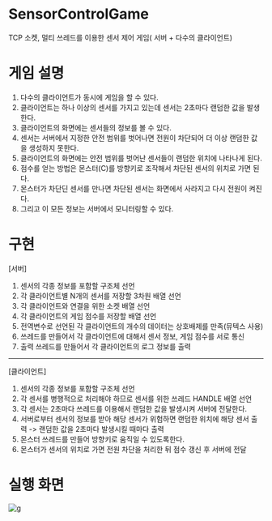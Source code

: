 # SensorControlGame
TCP 소켓, 멀티 쓰레드를 이용한 센서 제어 게임( 서버 + 다수의 클라이언트)

# 게임 설명
1. 다수의 클라이언트가 동시에 게임을 할 수 있다.
2. 클라이언트는 하나 이상의 센서를 가지고 있는데 센서는 2초마다 랜덤한 값을 발생한다.
3. 클라이언트의 화면에는 센서들의 정보를 볼 수 있다.
4. 센서는 서버에서 지정한 안전 범위를 벗어나면 전원이 차단되어 더 이상 랜덤한 값을 생성하지 못한다.
5. 클라이언트의 화면에는 안전 범위를 벗어난 센서들이 랜덤한 위치에 나타나게 된다.
6. 점수를 얻는 방법은 몬스터(C)를 방향키로 조작해서 차단된 센서의 위치로 가면 된다.
7. 몬스터가 차단딘 센서를 만나면 차단된 센서는 화면에서 사라지고 다시 전원이 켜진다.
8. 그리고 이 모든 정보는 서버에서 모니터링할 수 있다.


# 구현
[서버]
1. 센서의 각종 정보를 포함할 구조체 선언
2. 각 클라이언트별 N개의 센서를 저장할 3차원 배열 선언
3. 각 클라이언트와 연결을 위한 소켓 배열 선언
4. 각 클라이언트의 게임 점수를 저장할 배열 선언
5. 전역변수로 선언된 각 클라이언트의 개수의 데이터는 상호배제를 만족(뮤텍스 사용)
6. 쓰레드를 만들어서 각 클라이언트에 대해서 센서 정보, 게임 점수를 서로 통신
7. 출력 쓰레드를 만들어서 각 클라이언트의 로그 정보를 출력
----------------------------------------------------------------------
[클라이언트]
1. 센서의 각종 정보를 포함할 구조체 선언
2. 각 센서를 병행적으로 처리해야 하므로 센서를 위한 쓰레드 HANDLE 배열 선언
3. 각 센서는 2초마다 쓰레드를 이용해서 랜덤한 값을 발생시켜 서버에 전달한다.
4. 서버로부터 센서의 정보를 받아 해당 센서가 위험하면 랜덤한 위치에 해당 센서 출력
-> 랜덤한 값을 2초마다 발생시킬 때마다 출력
5. 몬스터 쓰레드를 만들어 방향키로 움직일 수 있도록한다.
6. 몬스터가 센서의 위치로 가면 전원 차단을 처리한 뒤 점수 갱신 후 서버에 전달

# 실행 화면

![g](https://user-images.githubusercontent.com/46406119/193070723-4dc6117c-ad52-4909-a374-26f812748f5a.png)


